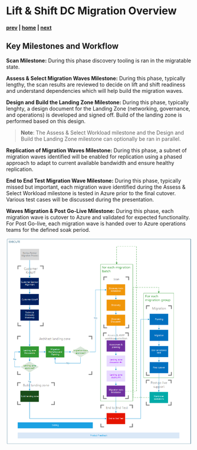 # Lift & Shift DC Migration Overview

#### [prev](./welcome.md) | [home](./welcome.md)  | [next](./scan.md)

## Key Milestones and Workflow

**Scan Milestone:** During this phase discovery tooling is ran in the migratable state. 

**Assess & Select Migration Waves Milestone:** During this phase, typically lengthy, the scan results are reviewed to decide on lift and shift readiness and understand dependencies which will help build the migration waves.

**Design and Build the Landing Zone Milestone:** During this phase, typically lenghty, a design document for the Landing Zone (networking, governance, and operations) is developed and signed off. Build of the landing zone is 
performed based on this design.

>**Note**: The Assess & Select Workload milestone and the Design and Build the Landing Zone milestone can optionally be ran in parallel. 

**Replication of Migration Waves Milestone:** During this phase, a subnet of migration waves identified will be enabled for replication using a phased approach to adapt to current available bandwidth and ensure healthy replication. 

**End to End Test Migration Wave Milestone:** During this phase, typically missed but important, each migration wave identified during the Assess & Select Workload milestone is tested in Azure prior to the final cutover. Various test cases will be discussed during the presentation.

**Waves Migration & Post Go-Live Milestone:** During this phase, each migration wave is cutover to Azure and validated for expected functionality. For Post Go-live, each migration wave is handed over to Azure operations teams for the defined soak period. 

![Concept Diagram](https://github.com/Azure/fta-liftandshift-dcmigration/blob/main/png/LiftandShift-dcmigration-workflow.PNG)

